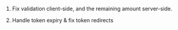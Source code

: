 1. Fix validation client-side, and the remaining amount server-side.

2. Handle token expiry & fix token redirects
